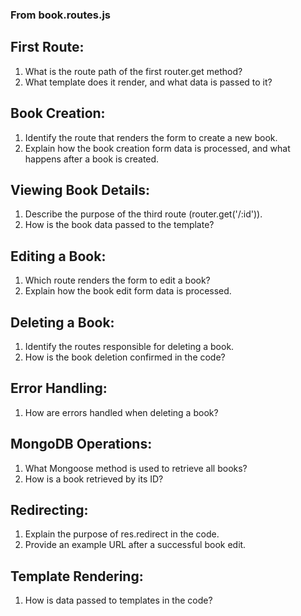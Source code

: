 ### From book.routes.js

## First Route:
1. What is the route path of the first router.get method?
2. What template does it render, and what data is passed to it?

## Book Creation:
1. Identify the route that renders the form to create a new book.
2. Explain how the book creation form data is processed, and what happens after a book is created.

## Viewing Book Details:
1. Describe the purpose of the third route (router.get('/:id')).
2. How is the book data passed to the template?

## Editing a Book:
1. Which route renders the form to edit a book?
2. Explain how the book edit form data is processed.

## Deleting a Book:
1. Identify the routes responsible for deleting a book.
2. How is the book deletion confirmed in the code?

## Error Handling:
1. How are errors handled when deleting a book?

## MongoDB Operations:
1. What Mongoose method is used to retrieve all books?
2. How is a book retrieved by its ID?

## Redirecting:
1. Explain the purpose of res.redirect in the code.
2. Provide an example URL after a successful book edit.

## Template Rendering:
1. How is data passed to templates in the code?